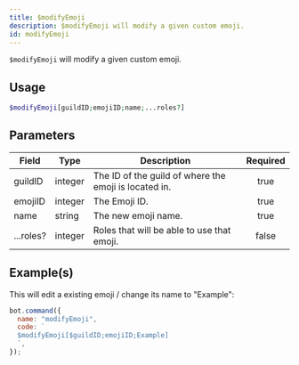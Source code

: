 ```yaml
---
title: $modifyEmoji
description: $modifyEmoji will modify a given custom emoji.
id: modifyEmoji
---
```


`$modifyEmoji` will modify a given custom emoji.

## Usage

```php
$modifyEmoji[guildID;emojiID;name;...roles?]
```

## Parameters

| Field     | Type    | Description                                           | Required |
| --------- | ------- | ----------------------------------------------------- | :------: |
| guildID   | integer | The ID of the guild of where the emoji is located in. |   true   |
| emojiID   | integer | The Emoji ID.                                         |   true   |
| name      | string  | The new emoji name.                                   |   true   |
| ...roles? | integer | Roles that will be able to use that emoji.            |  false   |

## Example(s)

This will edit a existing emoji / change its name to "Example":

```javascript
bot.command({
  name: "modifyEmoji",
  code: `
  $modifyEmoji[$guildID;emojiID;Example]
  `,
});
```
